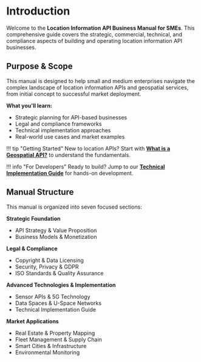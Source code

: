 # Introduction

Welcome to the **Location Information API Business Manual for SMEs**. This comprehensive guide covers the strategic, commercial, technical, and compliance aspects of building and operating location information API businesses.

<div class="brand-section" markdown="1">

## Purpose & Scope

This manual is designed to help small and medium enterprises navigate the complex landscape of location information APIs and geospatial services, from initial concept to successful market deployment.

**What you'll learn:**

- Strategic planning for API-based businesses
- Legal and compliance frameworks  
- Technical implementation approaches
- Real-world use cases and market examples

</div>

!!! tip "Getting Started"
    New to location APIs? Start with [**What is a Geospatial API?**](strategy/what-is-api.md) to understand the fundamentals.

!!! info "For Developers"
    Ready to build? Jump to our [**Technical Implementation Guide**](build/step-by-step.md) for hands-on development.

## Manual Structure

This manual is organized into seven focused sections:

**Strategic Foundation**
- API Strategy & Value Proposition
- Business Models & Monetization

**Legal & Compliance**
- Copyright & Data Licensing
- Security, Privacy & GDPR
- ISO Standards & Quality Assurance

**Advanced Technologies & Implementation**
- Sensor APIs & 5G Technology
- Data Spaces & U-Space Networks
- Technical Implementation Guide

**Market Applications**
- Real Estate & Property Mapping
- Fleet Management & Supply Chain
- Smart Cities & Infrastructure
- Environmental Monitoring

